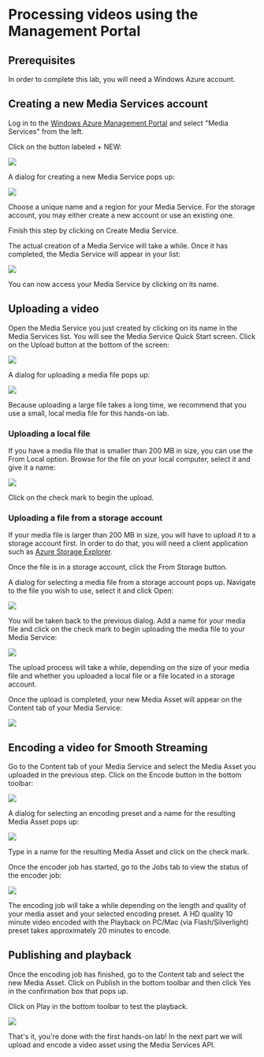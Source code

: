 # Processing videos using the Management Portal #

## Prerequisites ##

In order to complete this lab, you will need a Windows Azure account.

## Creating a new Media Services account ##

Log in to the [Windows Azure Management Portal](https://manage.windowsazure.com) and select "Media Services" from the left.

Click on the button labeled + NEW:

![](images/01-create-media-service.png)

A dialog for creating a new Media Service pops up:

![](images/02-create-media-service.png)

Choose a unique name and a region for your Media Service. For the storage account, you may either create a new account or use an existing one.

Finish this step by clicking on Create Media Service.

The actual creation of a Media Service will take a while. Once it has completed, the Media Service will appear in your list:

![](images/03-media-service-ready.png)

You can now access your Media Service by clicking on its name.

## Uploading a video ##

Open the Media Service you just created by clicking on its name in the Media Services list. You will see the Media Service Quick Start screen. Click on the Upload button at the bottom of the screen:

![](images/04-media-service-quickstart.png)

A dialog for uploading a media file pops up:

![](images/05-upload-media.png)

Because uploading a large file takes a long time, we recommend that you use a small, local media file for this hands-on lab.

### Uploading a local file ###

If you have a media file that is smaller than 200 MB in size, you can use the From Local option. Browse for the file on your local computer, select it and give it a name:

![](images/06a-accept-local-upload.png)

Click on the check mark to begin the upload.

### Uploading a file from a storage account ###

If your media file is larger than 200 MB in size, you will have to upload it to a storage account first. In order to do that, you will need a client application such as [Azure Storage Explorer](http://azurestorageexplorer.codeplex.com/downloads/get/160100). 

Once the file is in a storage account, click the From Storage button.

A dialog for selecting a media file from a storage account pops up. Navigate to the file you wish to use, select it and click Open:

![](images/06-upload-from-storage.png)

You will be taken back to the previous dialog. Add a name for your media file and click on the check mark to begin uploading the media file to your Media Service:

![](images/07-accept-upload.png)

The upload process will take a while, depending on the size of your media file and whether you uploaded a local file or a file located in a storage account.

Once the upload is completed, your new Media Asset will appear on the Content tab of your Media Service:

![](images/08-content-after-upload.png)

## Encoding a video for Smooth Streaming ##

Go to the Content tab of your Media Service and select the Media Asset you uploaded in the previous step. Click on the Encode button in the bottom toolbar:

![](images/09-encode.png)

A dialog for selecting an encoding preset and a name for the resulting Media Asset pops up:

![](images/10-start-encode.png)

Type in a name for the resulting Media Asset and click on the check mark.

Once the encoder job has started, go to the Jobs tab to view the status of the encoder job:

![](images/11-encoding-started.png)

The encoding job will take a while depending on the length and quality of your media asset and your selected encoding preset. A HD quality 10 minute video encoded with the Playback on PC/Mac (via Flash/Silverlight) preset takes approximately 20 minutes to encode.

## Publishing and playback ##

Once the encoding job has finished, go to the Content tab and select the new Media Asset. 
Click on Publish in the bottom toolbar and then click Yes in the confirmation box that pops up.

Click on Play in the bottom toolbar to test the playback.

![](images/12-playback.png)

That's it, you're done with the first hands-on lab! In the next part we will upload and encode a video asset using the Media Services API.